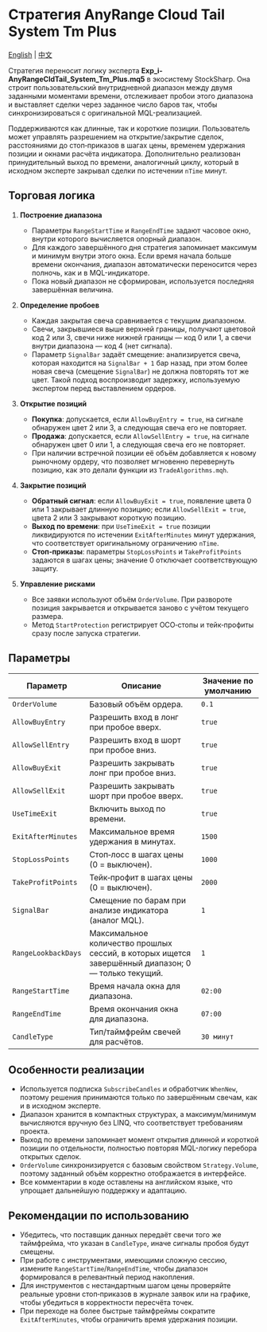 # Стратегия AnyRange Cloud Tail System Tm Plus
[English](README.md) | [中文](README_cn.md)

Стратегия переносит логику эксперта **Exp_i-AnyRangeCldTail_System_Tm_Plus.mq5** в экосистему StockSharp. Она строит пользовательский внутридневной диапазон между двумя заданными моментами времени, отслеживает пробои этого диапазона и выставляет сделки через заданное число баров так, чтобы синхронизироваться с оригинальной MQL-реализацией.

Поддерживаются как длинные, так и короткие позиции. Пользователь может управлять разрешением на открытие/закрытие сделок, расстояниями до стоп‑приказов в шагах цены, временем удержания позиции и окнами расчёта индикатора. Дополнительно реализован принудительный выход по времени, аналогичный циклу, который в исходном эксперте закрывал сделки по истечении `nTime` минут.

## Торговая логика

1. **Построение диапазона**
   - Параметры `RangeStartTime` и `RangeEndTime` задают часовое окно, внутри которого вычисляется опорный диапазон.
   - Для каждого завершённого дня стратегия запоминает максимум и минимум внутри этого окна. Если время начала больше времени окончания, диапазон автоматически переносится через полночь, как и в MQL-индикаторе.
   - Пока новый диапазон не сформирован, используется последняя завершённая величина.

2. **Определение пробоев**
   - Каждая закрытая свеча сравнивается с текущим диапазоном.
   - Свечи, закрывшиеся выше верхней границы, получают цветовой код 2 или 3, свечи ниже нижней границы — код 0 или 1, а свечи внутри диапазона — код 4 (нет сигнала).
   - Параметр `SignalBar` задаёт смещение: анализируется свеча, которая находится на `SignalBar + 1` бар назад, при этом более новая свеча (смещение `SignalBar`) не должна повторять тот же цвет. Такой подход воспроизводит задержку, используемую экспертом перед выставлением ордеров.

3. **Открытие позиций**
   - **Покупка**: допускается, если `AllowBuyEntry = true`, на сигнале обнаружен цвет 2 или 3, а следующая свеча его не повторяет.
   - **Продажа**: допускается, если `AllowSellEntry = true`, на сигнале обнаружен цвет 0 или 1, а следующая свеча его не повторяет.
   - При наличии встречной позиции её объём добавляется к новому рыночному ордеру, что позволяет мгновенно перевернуть позицию, как это делали функции из `TradeAlgorithms.mqh`.

4. **Закрытие позиций**
   - **Обратный сигнал**: если `AllowBuyExit = true`, появление цвета 0 или 1 закрывает длинную позицию; если `AllowSellExit = true`, цвета 2 или 3 закрывают короткую позицию.
   - **Выход по времени**: при `UseTimeExit = true` позиции ликвидируются по истечении `ExitAfterMinutes` минут удержания, что соответствует оригинальному ограничению `nTime`.
   - **Стоп‑приказы**: параметры `StopLossPoints` и `TakeProfitPoints` задаются в шагах цены; значение 0 отключает соответствующую защиту.

5. **Управление рисками**
   - Все заявки используют объём `OrderVolume`. При развороте позиция закрывается и открывается заново с учётом текущего размера.
   - Метод `StartProtection` регистрирует OCO‑стопы и тейк‑профиты сразу после запуска стратегии.

## Параметры

| Параметр | Описание | Значение по умолчанию |
|----------|----------|-----------------------|
| `OrderVolume` | Базовый объём ордера. | `0.1` |
| `AllowBuyEntry` | Разрешить вход в лонг при пробое вверх. | `true` |
| `AllowSellEntry` | Разрешить вход в шорт при пробое вниз. | `true` |
| `AllowBuyExit` | Разрешить закрывать лонг при пробое вниз. | `true` |
| `AllowSellExit` | Разрешить закрывать шорт при пробое вверх. | `true` |
| `UseTimeExit` | Включить выход по времени. | `true` |
| `ExitAfterMinutes` | Максимальное время удержания в минутах. | `1500` |
| `StopLossPoints` | Стоп‑лосс в шагах цены (0 = выключен). | `1000` |
| `TakeProfitPoints` | Тейк‑профит в шагах цены (0 = выключен). | `2000` |
| `SignalBar` | Смещение по барам при анализе индикатора (аналог MQL). | `1` |
| `RangeLookbackDays` | Максимальное количество прошлых сессий, в которых ищется завершённый диапазон; 0 — только текущий. | `1` |
| `RangeStartTime` | Время начала окна для диапазона. | `02:00` |
| `RangeEndTime` | Время окончания окна для диапазона. | `07:00` |
| `CandleType` | Тип/таймфрейм свечей для расчётов. | `30 минут` |

## Особенности реализации

- Используется подписка `SubscribeCandles` и обработчик `WhenNew`, поэтому решения принимаются только по завершённым свечам, как и в исходном эксперте.
- Диапазон хранится в компактных структурах, а максимум/минимум вычисляются вручную без LINQ, что соответствует требованиям проекта.
- Выход по времени запоминает момент открытия длинной и короткой позиции по отдельности, полностью повторяя MQL-логику перебора открытых сделок.
- `OrderVolume` синхронизируется с базовым свойством `Strategy.Volume`, поэтому заданный объём корректно отображается в интерфейсе.
- Все комментарии в коде оставлены на английском языке, что упрощает дальнейшую поддержку и адаптацию.

## Рекомендации по использованию

- Убедитесь, что поставщик данных передаёт свечи того же таймфрейма, что указан в `CandleType`, иначе сигналы пробоя будут смещены.
- При работе с инструментами, имеющими сложную сессию, измените `RangeStartTime`/`RangeEndTime`, чтобы диапазон формировался в релевантный период накопления.
- Для инструментов с нестандартным шагом цены проверяйте реальные уровни стоп‑приказов в журнале заявок или на графике, чтобы убедиться в корректности пересчёта точек.
- При переходе на более быстрые таймфреймы сократите `ExitAfterMinutes`, чтобы ограничить время удержания позиции.
